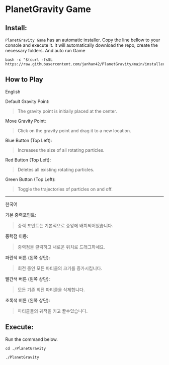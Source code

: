 # PlanetGravity Game

## Install:
`PlanetGravity Game` has an automatic installer.
Copy the line bellow to your console and execute it.
It will automatically download the repo, create the necessary folders.
And auto run Game

```
bash -c "$(curl -fsSL https://raw.githubusercontent.com/janhan42/PlanetGravity/main/installer.sh)"
```
## How to Play
English

Default Gravity Point:
>The gravity point is initially placed at the center.

Move Gravity Point:
>Click on the gravity point and drag it to a new location.

Blue Button (Top Left):
>Increases the size of all rotating particles.

Red Button (Top Left):
>Deletes all existing rotating particles.

Green Button (Top Left):
>Toggle the trajectories of particles on and off.
___
한국어

기본 중력포인트:
>중력 포인트는 기본적으로 중앙에 배치되어있습니다.

중력점 이동:
>중력점을 클릭하고 새로운 위치로 드래그하세요.

파란색 버튼 (왼쪽 상단):
>회전 중인 모든 파티클의 크기를 증가시킵니다.

빨간색 버튼 (왼쪽 상단):
>모든 기존 회전 파티클을 삭제합니다.

초록색 버튼 (왼쪽 상단):
>파티클들의 궤적을 키고 끌수있습니다.

## Execute:
Run the command below.
```
cd ./PlanetGravity
```
```
./PlanetGravity
```
